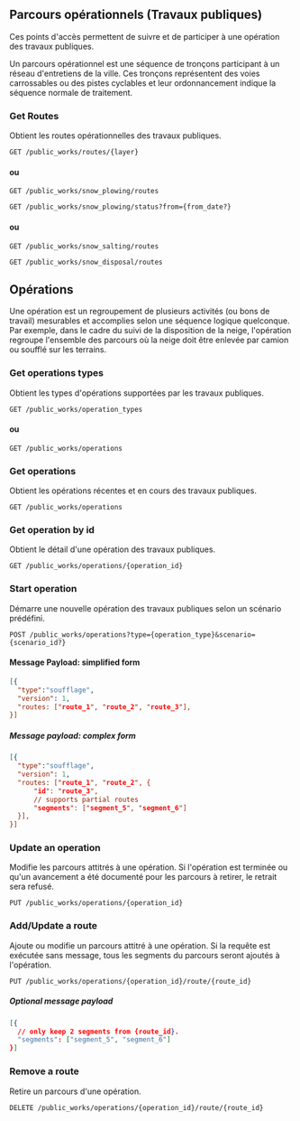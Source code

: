## Parcours opérationnels (Travaux publiques)

Ces points d'accès permettent de suivre et de participer à une opération des travaux publiques.

Un parcours opérationnel est une séquence de tronçons participant à un réseau d'entretiens de la ville.
Ces tronçons représentent des voies carrossables ou des pistes cyclables et leur ordonnancement indique
la séquence normale de traitement.

### Get Routes

Obtient les routes opérationnelles des travaux publiques.

```endpoint
GET /public_works/routes/{layer}
```

#### ou

```endpoint
GET /public_works/snow_plowing/routes
```

```endpoint
GET /public_works/snow_plowing/status?from={from_date?}
```

#### ou

```endpoint
GET /public_works/snow_salting/routes
```

```endpoint
GET /public_works/snow_disposal/routes
```

## Opérations

Une opération est un regroupement de plusieurs activités (ou bons de travail) mesurables et accomplies
selon une séquence logique quelconque. Par exemple, dans le cadre du suivi de la disposition de la neige,
l'opération regroupe l'ensemble des parcours où la neige doit être enlevée par camion ou soufflé sur les
terrains.

### Get operations types

Obtient les types d'opérations supportées par les travaux publiques.

```endpoint
GET /public_works/operation_types
```

#### ou

```endpoint
GET /public_works/operations
```

### Get operations

Obtient les opérations récentes et en cours des travaux publiques.

```endpoint
GET /public_works/operations
```

### Get operation by id

Obtient le détail d'une opération des travaux publiques.

```endpoint
GET /public_works/operations/{operation_id}
```

### Start operation

Démarre une nouvelle opération des travaux publiques selon un scénario prédéfini.

```endpoint
POST /public_works/operations?type={operation_type}&scenario={scenario_id?}
```

#### Message Payload: simplified form

```json
[{
  "type":"soufflage",
  "version": 1,
  "routes: ["route_1", "route_2", "route_3"],
}]
```

##### Message payload: complex form

```json
[{
  "type":"soufflage",
  "version": 1,
  "routes: ["route_1", "route_2", {
      "id": "route_3",
      // supports partial routes
      "segments": ["segment_5", "segment_6"]
  }],
}]
```

### Update an operation

Modifie les parcours attitrés à une opération. Si l'opération est terminée ou qu'un avancement a été
documenté pour les parcours à retirer, le retrait sera refusé.

```endpoint
PUT /public_works/operations/{operation_id}
```

### Add/Update a route

Ajoute ou modifie un parcours attitré à une opération.
Si la requête est exécutée sans message, tous les segments du parcours seront
ajoutés à l'opération.

```endpoint
PUT /public_works/operations/{operation_id}/route/{route_id}
```

##### Optional message payload

```json
[{
  // only keep 2 segments from {route_id}.
  "segments": ["segment_5", "segment_6"]
}]
```

### Remove a route

Retire un parcours d'une opération.

```endpoint
DELETE /public_works/operations/{operation_id}/route/{route_id}
```
